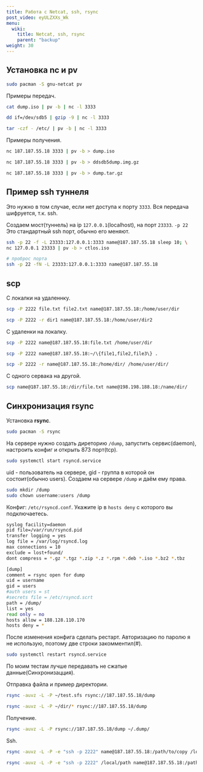 ```yaml
---
title: Работа с Netcat, ssh, rsync
post_video: eyULZXXs_Wk
menu:
  wiki:
    title: Netcat, ssh, rsync
    parent: "backup"
weight: 30
---
```


## Установка **nc** и **pv**

```bash
sudo pacman -S gnu-netcat pv
```

Примеры передач.

```bash
cat dump.iso | pv -b | nc -l 3333

dd if=/dev/sdb5 | gzip -9 | nc -l 3333

tar -czf - /etc/ | pv -b | nc -l 3333
```

Примеры получения.

```bash
nc 187.187.55.18 3333 | pv -b > dump.iso

nc 187.187.55.18 3333 | pv -b > ddsdb5dump.img.gz

nc 187.187.55.18 3333 | pv -b > dump.tar.gz
```

## Пример ssh туннеля

Это нужно в том случае, если нет доступа к порту `3333`. Вся передача шифруется, т.к. ssh.

Создаем мост(туннель) на ip `127.0.0.1`(localhost), на порт `23333`. `-p 22` Это стандартный ssh порт, обычно его меняют.

```bash
ssh -p 22 -f -L 23333:127.0.0.1:3333 name@187.187.55.18 sleep 10; \
nc 127.0.0.1 23333 | pv -b > ctlos.iso

# проброс порта
ssh -p 22 -fN -L 23333:127.0.0.1:3333 name@187.187.55.18
```

## scp

С локалки на удаленнку.

```bash
scp -P 2222 file.txt file2.txt name@187.187.55.18:/home/user/dir

scp -P 2222 -r dir1 name@187.187.55.18:/home/user/dir2
```

С удаленки на локалку.

```bash
scp -P 2222 name@187.187.55.18:file.txt /home/user/dir

scp -P 2222 name@187.187.55.18:~/\{file1,file2,file3\} .

scp -P 2222 -r name@187.187.55.18:/home/dir/ /home/user/dir/
```

С одного сервака на другой.

```bash
scp name@187.187.55.18:/dir/file.txt name@198.198.188.18:/name/dir/
```

## Синхронизация rsync

Установка **rsync**.

```bash
sudo pacman -S rsync
```

На сервере нужно создать диреторию `/dump`, запустить сервис(daemon), настроить конфиг и открыть 873 порт(tcp).

```bash
sudo systemctl start rsyncd.service
```

uid - пользователь на сервере, gid - группа в которой он состоит(обычно users). Создаем на сервере `/dump` и даём ему права.

```bash
sudo mkdir /dump
sudo chown username:users /dump
```

Конфиг: `/etc/rsyncd.conf`. Укажите ip в `hosts deny` с которого вы подключаетесь.

```bash
syslog facility=daemon
pid file=/var/run/rsyncd.pid
transfer logging = yes
log file = /var/log/rsyncd.log
max connections = 10
exclude = lost+found/
dont compress = *.gz *.tgz *.zip *.z *.rpm *.deb *.iso *.bz2 *.tbz

[dump]
comment = rsync open for dump
uid = username
gid = users
#auth users = st
#secrets file = /etc/rsyncd.scrt
path = /dump/
list = yes
read only = no
hosts allow = 188.128.110.170
hosts deny = *
```

После изменения конфига сделать рестарт. Авторизацию по паролю я не использую, поэтому две строки закомментил(#).

```bash
sudo systemctl restart rsyncd.service
```

По моим тестам лучше передавать не сжатые данные(Синхронизацция).

Отправка файла и пример директории.

```bash
rsync -auvz -L -P ~/test.sfs rsync://187.187.55.18/dump

rsync -auvz -L -P ~/dir/* rsync://187.187.55.18/dump
```

Получение.

```bash
rsync -auvz -L -P rsync://187.187.55.18/dump ~/.dump/
```

Ssh.

```bash
rsync -auvz -L -P -e "ssh -p 2222" name@187.187.55.18:/path/to/copy /local/path

rsync -auvz -L -P -e "ssh -p 2222" /local/path name@187.187.55.18:/path/to/copy
```
